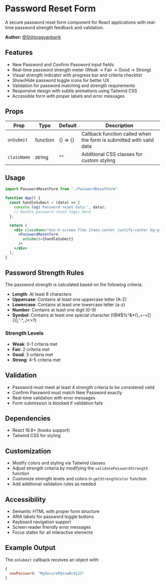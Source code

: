 # Password Reset Form

A secure password reset form component for React applications with real-time password strength feedback and validation.

**Author:** [@Stitipragyanbarik](https://github.com/Stitipragyanbarik)

## Features

- New Password and Confirm Password input fields
- Real-time password strength meter (Weak → Fair → Good → Strong)
- Visual strength indicator with progress bar and criteria checklist
- Show/Hide password toggle icons for better UX
- Validation for password matching and strength requirements
- Responsive design with subtle animations using Tailwind CSS
- Accessible form with proper labels and error messages

## Props

| Prop       | Type     | Default     | Description                                             |
| ---------- | -------- | ----------- | ------------------------------------------------------- |
| `onSubmit` | function | () => {}    | Callback function called when the form is submitted with valid data |
| `className`| string   | ""          | Additional CSS classes for custom styling               |

## Usage

```jsx
import PasswordResetForm from "./PasswordResetForm"

function App() {
  const handleSubmit = (data) => {
    console.log('Password reset data:', data);
    // Handle password reset logic here
  };

  return (
    <div className="min-h-screen flex items-center justify-center bg-gray-100">
      <PasswordResetForm
        onSubmit={handleSubmit}
      />
    </div>
  );
}
```

## Password Strength Rules

The password strength is calculated based on the following criteria:

- **Length**: At least 8 characters
- **Uppercase**: Contains at least one uppercase letter (A-Z)
- **Lowercase**: Contains at least one lowercase letter (a-z)
- **Number**: Contains at least one digit (0-9)
- **Symbol**: Contains at least one special character (!@#$%^&*()_+-=[]{}|;':",./<>?)

### Strength Levels

- **Weak**: 0-1 criteria met
- **Fair**: 2 criteria met
- **Good**: 3 criteria met
- **Strong**: 4-5 criteria met

## Validation

- Password must meet at least 4 strength criteria to be considered valid
- Confirm Password must match New Password exactly
- Real-time validation with error messages
- Form submission is blocked if validation fails

## Dependencies

- React 16.8+ (hooks support)
- Tailwind CSS for styling

## Customization

- Modify colors and styling via Tailwind classes
- Adjust strength criteria by modifying the `validatePasswordStrength` function
- Customize strength levels and colors in `getStrengthColor` function
- Add additional validation rules as needed

## Accessibility

- Semantic HTML with proper form structure
- ARIA labels for password toggle buttons
- Keyboard navigation support
- Screen reader friendly error messages
- Focus states for all interactive elements

## Example Output

The `onSubmit` callback receives an object with:
```javascript
{
  newPassword: "MySecureP@ssw0rd123"
}

